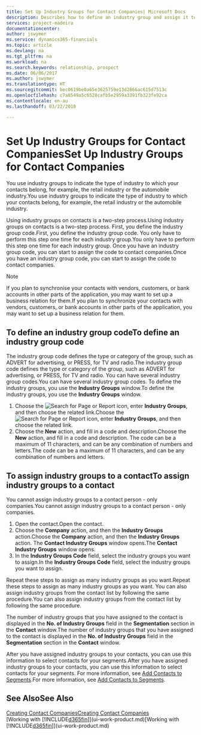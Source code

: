 ```yaml
---
title: Set Up Industry Groups for Contact Companies| Microsoft Docs
description: Describes how to define an industry group and assign it to a contact company, for example, the retail industry or the automobile industry.
services: project-madeira
documentationcenter: 
author: jswymer
ms.service: dynamics365-financials
ms.topic: article
ms.devlang: na
ms.tgt_pltfrm: na
ms.workload: na
ms.search.keywords: relationship, prospect
ms.date: 06/06/2017
ms.author: jswymer
ms.translationtype: HT
ms.sourcegitcommit: bec0619be0a65e3625759e13d2866ac615d7513c
ms.openlocfilehash: c7a8549a5c6528cafb5e2959a3391fb323fe92ca
ms.contentlocale: en-au
ms.lasthandoff: 03/22/2018

---
```

# <a name="set-up-industry-groups-for-contact-companies"></a><span data-ttu-id="99433-103">Set Up Industry Groups for Contact Companies</span><span class="sxs-lookup"><span data-stu-id="99433-103">Set Up Industry Groups for Contact Companies</span></span>
<span data-ttu-id="99433-104">You use industry groups to indicate the type of industry to which your contacts belong, for example, the retail industry or the automobile industry.</span><span class="sxs-lookup"><span data-stu-id="99433-104">You use industry groups to indicate the type of industry to which your contacts belong, for example, the retail industry or the automobile industry.</span></span>

<span data-ttu-id="99433-105">Using industry groups on contacts is a two-step process.</span><span class="sxs-lookup"><span data-stu-id="99433-105">Using industry groups on contacts is a two-step process.</span></span> <span data-ttu-id="99433-106">First, you define the industry group code.</span><span class="sxs-lookup"><span data-stu-id="99433-106">First, you define the industry group code.</span></span> <span data-ttu-id="99433-107">You only have to perform this step one time for each industry group.</span><span class="sxs-lookup"><span data-stu-id="99433-107">You only have to perform this step one time for each industry group.</span></span> <span data-ttu-id="99433-108">Once you have an industry group code, you can start to assign the code to contact companies.</span><span class="sxs-lookup"><span data-stu-id="99433-108">Once you have an industry group code, you can start to assign the code to contact companies.</span></span>

> [!NOTE]  
>   <span data-ttu-id="99433-109">If you plan to synchronise your contacts with vendors, customers, or bank accounts in other parts of the application, you may want to set up a business relation for them.</span><span class="sxs-lookup"><span data-stu-id="99433-109">If you plan to synchronize your contacts with vendors, customers, or bank accounts in other parts of the application, you may want to set up a business relation for them.</span></span>

## <a name="to-define-an-industry-group-code"></a><span data-ttu-id="99433-110">To define an industry group code</span><span class="sxs-lookup"><span data-stu-id="99433-110">To define an industry group code</span></span>
<span data-ttu-id="99433-111">The industry group code defines the type or category of the group, such as ADVERT for advertising, or PRESS, for TV and radio.</span><span class="sxs-lookup"><span data-stu-id="99433-111">The industry group code defines the type or category of the group, such as ADVERT for advertising, or PRESS, for TV and radio.</span></span> <span data-ttu-id="99433-112">You can have several industry group codes.</span><span class="sxs-lookup"><span data-stu-id="99433-112">You can have several industry group codes.</span></span> <span data-ttu-id="99433-113">To define the industry groups, you use the **Industry Groups** window.</span><span class="sxs-lookup"><span data-stu-id="99433-113">To define the industry groups, you use the **Industry Groups** window.</span></span>

1. <span data-ttu-id="99433-114">Choose the ![Search for Page or Report](media/ui-search/search_small.png "Search for Page or Report icon") icon, enter **Industry Groups**, and then choose the related link.</span><span class="sxs-lookup"><span data-stu-id="99433-114">Choose the ![Search for Page or Report](media/ui-search/search_small.png "Search for Page or Report icon") icon, enter **Industry Groups**, and then choose the related link.</span></span>
2. <span data-ttu-id="99433-115">Choose the **New** action, and fill in a code and description.</span><span class="sxs-lookup"><span data-stu-id="99433-115">Choose the **New** action, and fill in a code and description.</span></span> <span data-ttu-id="99433-116">The code can be a maximum of 11 characters, and can be any combination of numbers and letters.</span><span class="sxs-lookup"><span data-stu-id="99433-116">The code can be a maximum of 11 characters, and can be any combination of numbers and letters.</span></span>

## <a name="AssignIndustryGroupContact"></a> <span data-ttu-id="99433-117">To assign industry groups to a contact</span><span class="sxs-lookup"><span data-stu-id="99433-117">To assign industry groups to a contact</span></span>
<span data-ttu-id="99433-118">You cannot assign industry groups to a contact person - only companies.</span><span class="sxs-lookup"><span data-stu-id="99433-118">You cannot assign industry groups to a contact person - only companies.</span></span>

1. <span data-ttu-id="99433-119">Open the contact.</span><span class="sxs-lookup"><span data-stu-id="99433-119">Open the contact.</span></span>
2. <span data-ttu-id="99433-120">Choose the **Company** action, and then the **Industry Groups** action.</span><span class="sxs-lookup"><span data-stu-id="99433-120">Choose the **Company** action, and then the **Industry Groups** action.</span></span> <span data-ttu-id="99433-121">The **Contact Industry Groups** window opens.</span><span class="sxs-lookup"><span data-stu-id="99433-121">The **Contact Industry Groups** window opens.</span></span>
3. <span data-ttu-id="99433-122">In the **Industry Groups Code** field, select the industry groups you want to assign.</span><span class="sxs-lookup"><span data-stu-id="99433-122">In the **Industry Groups Code** field, select the industry groups you want to assign.</span></span>

<span data-ttu-id="99433-123">Repeat these steps to assign as many industry groups as you want.</span><span class="sxs-lookup"><span data-stu-id="99433-123">Repeat these steps to assign as many industry groups as you want.</span></span> <span data-ttu-id="99433-124">You can also assign industry groups from the contact list by following the same procedure.</span><span class="sxs-lookup"><span data-stu-id="99433-124">You can also assign industry groups from the contact list by following the same procedure.</span></span>

<span data-ttu-id="99433-125">The number of industry groups that you have assigned to the contact is displayed in the **No. of Industry Groups** field in the **Segmentation** section in the **Contact** window.</span><span class="sxs-lookup"><span data-stu-id="99433-125">The number of industry groups that you have assigned to the contact is displayed in the **No. of Industry Groups** field in the **Segmentation** section in the **Contact** window.</span></span>

<span data-ttu-id="99433-126">After you have assigned industry groups to your contacts, you can use this information to select contacts for your segments.</span><span class="sxs-lookup"><span data-stu-id="99433-126">After you have assigned industry groups to your contacts, you can use this information to select contacts for your segments.</span></span> <span data-ttu-id="99433-127">For more information, see [Add Contacts to Segments](marketing-add-contact-segment.md).</span><span class="sxs-lookup"><span data-stu-id="99433-127">For more information, see [Add Contacts to Segments](marketing-add-contact-segment.md).</span></span>

## <a name="see-also"></a><span data-ttu-id="99433-128">See Also</span><span class="sxs-lookup"><span data-stu-id="99433-128">See Also</span></span>
[<span data-ttu-id="99433-129">Creating Contact Companies</span><span class="sxs-lookup"><span data-stu-id="99433-129">Creating Contact Companies</span></span>](marketing-create-contact-companies.md)  
<span data-ttu-id="99433-130">[Working with [!INCLUDE[d365fin](includes/d365fin_md.md)]](ui-work-product.md)</span><span class="sxs-lookup"><span data-stu-id="99433-130">[Working with [!INCLUDE[d365fin](includes/d365fin_md.md)]](ui-work-product.md)</span></span>

